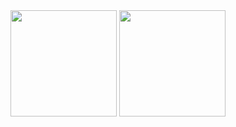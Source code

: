 <div align="center">
    <img
      height="170em"
      align="center" 
      src="https://github-readme-stats.vercel.app/api?username=danjosepad&show_icons=true&theme=dark&include_all_commits=true&count_private=true"
    />
    <img
      height="170em"
      align="center"
      src="https://github-readme-stats.vercel.app/api/top-langs/?username=danjosepad&layout=compact&bg_color=0d1117&text_color=FFFFFF"
    />
  </a>
</div>
